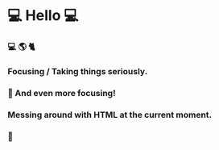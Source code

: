 # 💻 Hello 💻

### :computer: :earth_americas: :cat2:

### Focusing / Taking things seriously.

### :dart: And even more focusing!

### Messing around with HTML at the current moment.

### :troll:
